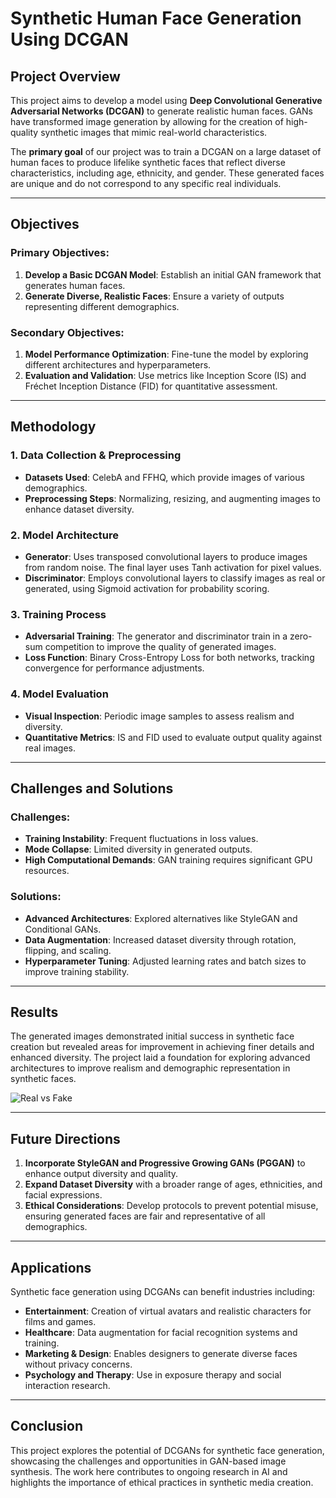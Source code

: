 # Synthetic Human Face Generation Using DCGAN

## Project Overview

This project aims to develop a model using **Deep Convolutional Generative Adversarial Networks (DCGAN)** to generate realistic human faces. GANs have transformed image generation by allowing for the creation of high-quality synthetic images that mimic real-world characteristics.

The **primary goal** of our project was to train a DCGAN on a large dataset of human faces to produce lifelike synthetic faces that reflect diverse characteristics, including age, ethnicity, and gender. These generated faces are unique and do not correspond to any specific real individuals.

---

## Objectives

### Primary Objectives:
1. **Develop a Basic DCGAN Model**: Establish an initial GAN framework that generates human faces.
2. **Generate Diverse, Realistic Faces**: Ensure a variety of outputs representing different demographics.

### Secondary Objectives:
1. **Model Performance Optimization**: Fine-tune the model by exploring different architectures and hyperparameters.
2. **Evaluation and Validation**: Use metrics like Inception Score (IS) and Fréchet Inception Distance (FID) for quantitative assessment.

---

## Methodology

### 1. Data Collection & Preprocessing
   - **Datasets Used**: CelebA and FFHQ, which provide images of various demographics.
   - **Preprocessing Steps**: Normalizing, resizing, and augmenting images to enhance dataset diversity.

### 2. Model Architecture
   - **Generator**: Uses transposed convolutional layers to produce images from random noise. The final layer uses Tanh activation for pixel values.
   - **Discriminator**: Employs convolutional layers to classify images as real or generated, using Sigmoid activation for probability scoring.

### 3. Training Process
   - **Adversarial Training**: The generator and discriminator train in a zero-sum competition to improve the quality of generated images.
   - **Loss Function**: Binary Cross-Entropy Loss for both networks, tracking convergence for performance adjustments.

### 4. Model Evaluation
   - **Visual Inspection**: Periodic image samples to assess realism and diversity.
   - **Quantitative Metrics**: IS and FID used to evaluate output quality against real images.

---

## Challenges and Solutions

### Challenges:
   - **Training Instability**: Frequent fluctuations in loss values.
   - **Mode Collapse**: Limited diversity in generated outputs.
   - **High Computational Demands**: GAN training requires significant GPU resources.

### Solutions:
   - **Advanced Architectures**: Explored alternatives like StyleGAN and Conditional GANs.
   - **Data Augmentation**: Increased dataset diversity through rotation, flipping, and scaling.
   - **Hyperparameter Tuning**: Adjusted learning rates and batch sizes to improve training stability.

---

## Results

The generated images demonstrated initial success in synthetic face creation but revealed areas for improvement in achieving finer details and enhanced diversity. The project laid a foundation for exploring advanced architectures to improve realism and demographic representation in synthetic faces.



![Real vs Fake](https://github.com/user-attachments/assets/4f269ced-64c7-497e-93ff-3123a8fece56)




---

## Future Directions

1. **Incorporate StyleGAN and Progressive Growing GANs (PGGAN)** to enhance output diversity and quality.
2. **Expand Dataset Diversity** with a broader range of ages, ethnicities, and facial expressions.
3. **Ethical Considerations**: Develop protocols to prevent potential misuse, ensuring generated faces are fair and representative of all demographics.

---

## Applications

Synthetic face generation using DCGANs can benefit industries including:
- **Entertainment**: Creation of virtual avatars and realistic characters for films and games.
- **Healthcare**: Data augmentation for facial recognition systems and training.
- **Marketing & Design**: Enables designers to generate diverse faces without privacy concerns.
- **Psychology and Therapy**: Use in exposure therapy and social interaction research.

---

## Conclusion

This project explores the potential of DCGANs for synthetic face generation, showcasing the challenges and opportunities in GAN-based image synthesis. The work here contributes to ongoing research in AI and highlights the importance of ethical practices in synthetic media creation.

